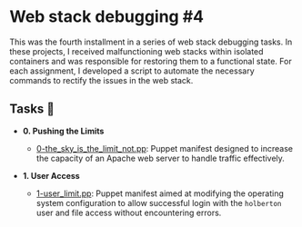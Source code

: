 # Web stack debugging #4

This was the fourth installment in a series of web stack debugging tasks. In these projects, I received malfunctioning web stacks within isolated containers and was responsible for restoring them to a functional state. For each assignment, I developed a script to automate the necessary commands to rectify the issues in the web stack.

## Tasks :page_with_curl:

* **0. Pushing the Limits**
  * [0-the_sky_is_the_limit_not.pp](./0-the_sky_is_the_limit_not.pp): Puppet manifest designed to increase the capacity of an Apache web server to handle traffic effectively.

* **1. User Access**
  * [1-user_limit.pp](./1-user_limit.pp): Puppet manifest aimed at modifying the operating system configuration to allow successful login with the `holberton` user and file access without encountering errors.